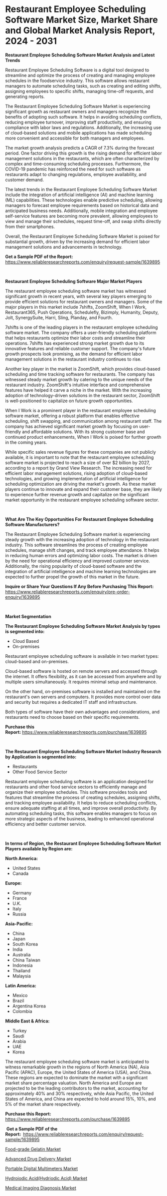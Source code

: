 <p><h1>Restaurant Employee Scheduling Software Market Size, Market Share and Global Market Analysis Report, 2024 - 2031</h1></p><p><strong>Restaurant Employee Scheduling Software Market Analysis and Latest Trends</strong></p>
<p><p>Restaurant Employee Scheduling Software is a digital tool designed to streamline and optimize the process of creating and managing employee schedules in the foodservice industry. This software allows restaurant managers to automate scheduling tasks, such as creating and editing shifts, assigning employees to specific shifts, managing time-off requests, and generating reports.</p><p>The Restaurant Employee Scheduling Software Market is experiencing significant growth as restaurant owners and managers recognize the benefits of adopting such software. It helps in avoiding scheduling conflicts, reducing employee turnover, improving staff productivity, and ensuring compliance with labor laws and regulations. Additionally, the increasing use of cloud-based solutions and mobile applications has made scheduling more convenient and accessible for both managers and employees.</p><p>The market growth analysis predicts a CAGR of 7.3% during the forecast period. One factor driving this growth is the rising demand for efficient labor management solutions in the restaurants, which are often characterized by complex and time-consuming scheduling processes. Furthermore, the COVID-19 pandemic has reinforced the need for such software as restaurants adapt to changing regulations, employee availability, and customer demand.</p><p>The latest trends in the Restaurant Employee Scheduling Software Market include the integration of artificial intelligence (AI) and machine learning (ML) capabilities. These technologies enable predictive scheduling, allowing managers to forecast employee requirements based on historical data and anticipated business needs. Additionally, mobile integration and employee self-service features are becoming more prevalent, allowing employees to view and manage their schedules, request time-off, and swap shifts directly from their smartphones.</p><p>Overall, the Restaurant Employee Scheduling Software Market is poised for substantial growth, driven by the increasing demand for efficient labor management solutions and advancements in technology.</p></p>
<p><strong>Get a Sample PDF of the Report:&nbsp;</strong> <a href="https://www.reliableresearchreports.com/enquiry/request-sample/1639895">https://www.reliableresearchreports.com/enquiry/request-sample/1639895</a></p>
<p>&nbsp;</p>
<p><strong>Restaurant Employee Scheduling Software Major Market Players</strong></p>
<p><p>The restaurant employee scheduling software market has witnessed significant growth in recent years, with several key players emerging to provide efficient solutions for restaurant owners and managers. Some of the major players in this market include 7shifts, ZoomShift, When I Work, Restaurant365, Push Operations, Schedulefly, Bizimply, Humanity, Deputy, Jolt, SynergySuite, Harri, Sling, Planday, and Fourth.</p><p>7shifts is one of the leading players in the restaurant employee scheduling software market. The company offers a user-friendly scheduling platform that helps restaurants optimize their labor costs and streamline their operations. 7shifts has experienced strong market growth due to its innovative features and reliable customer support. The company's future growth prospects look promising, as the demand for efficient labor management solutions in the restaurant industry continues to rise.</p><p>Another key player in the market is ZoomShift, which provides cloud-based scheduling and time tracking software for restaurants. The company has witnessed steady market growth by catering to the unique needs of the restaurant industry. ZoomShift's intuitive interface and comprehensive features have helped it carve a niche in the market. With the increasing adoption of technology-driven solutions in the restaurant sector, ZoomShift is well-positioned to capitalize on future growth opportunities.</p><p>When I Work is a prominent player in the restaurant employee scheduling software market, offering a robust platform that enables effective scheduling, shift swapping, and communication among restaurant staff. The company has achieved significant market growth by focusing on user-friendly and affordable solutions. With its strong customer base and continued product enhancements, When I Work is poised for further growth in the coming years.</p><p>While specific sales revenue figures for these companies are not publicly available, it is important to note that the restaurant employee scheduling software market is projected to reach a size of over $2 billion by 2027, according to a report by Grand View Research. The increasing need for efficient labor management solutions, rising adoption of cloud-based technologies, and growing implementation of artificial intelligence for scheduling optimization are driving the market's growth. As these market players continue to innovate and expand their customer base, they are likely to experience further revenue growth and capitalize on the significant market opportunity in the restaurant employee scheduling software sector.</p></p>
<p>&nbsp;</p>
<p><strong>What Are The Key Opportunities For Restaurant Employee Scheduling Software Manufacturers?</strong></p>
<p><p>The Restaurant Employee Scheduling Software market is experiencing steady growth with the increasing adoption of technology in the restaurant industry. This software streamlines the process of creating employee schedules, manage shift changes, and track employee attendance. It helps in reducing human errors and optimizing labor costs. The market is driven by the need for operational efficiency and improved customer service. Additionally, the rising popularity of cloud-based software and the integration of artificial intelligence and machine learning technologies are expected to further propel the growth of this market in the future.</p></p>
<p><strong>Inquire or Share Your Questions If Any Before Purchasing This Report:</strong> <a href="https://www.reliableresearchreports.com/enquiry/pre-order-enquiry/1639895">https://www.reliableresearchreports.com/enquiry/pre-order-enquiry/1639895</a></p>
<p>&nbsp;</p>
<p><strong>Market Segmentation</strong></p>
<p><strong>The Restaurant Employee Scheduling Software Market Analysis by types is segmented into:</strong></p>
<p><ul><li>Cloud Based</li><li>On-premises</li></ul></p>
<p><p>Restaurant employee scheduling software is available in two market types: cloud-based and on-premises. </p><p>Cloud-based software is hosted on remote servers and accessed through the internet. It offers flexibility, as it can be accessed from anywhere and by multiple users simultaneously. It requires minimal setup and maintenance.</p><p>On the other hand, on-premises software is installed and maintained on the restaurant's own servers and computers. It provides more control over data and security but requires a dedicated IT staff and infrastructure.</p><p>Both types of software have their own advantages and considerations, and restaurants need to choose based on their specific requirements.</p></p>
<p><strong>Purchase this Report:&nbsp;</strong><a href="https://www.reliableresearchreports.com/purchase/1639895">https://www.reliableresearchreports.com/purchase/1639895</a></p>
<p>&nbsp;</p>
<p><strong>The Restaurant Employee Scheduling Software Market Industry Research by Application is segmented into:</strong></p>
<p><ul><li>Restaurants</li><li>Other Food Service Sector</li></ul></p>
<p><p>Restaurant employee scheduling software is an application designed for restaurants and other food service sectors to efficiently manage and organize their employee schedules. This software provides tools and features that streamline the process of creating schedules, assigning shifts, and tracking employee availability. It helps to reduce scheduling conflicts, ensure adequate staffing at all times, and improve overall productivity. By automating scheduling tasks, this software enables managers to focus on more strategic aspects of the business, leading to enhanced operational efficiency and better customer service.</p></p>
<p>&nbsp;</p>
<p><strong>In terms of Region, the Restaurant Employee Scheduling Software Market Players available by Region are:</strong></p>
<p>
    <p> <strong> North America: </strong>
        <ul>
            <li>United States</li>
            <li>Canada</li>
        </ul>
        </p> 
    <p> <strong> Europe: </strong>
        <ul>
            <li>Germany</li>
            <li>France</li>
            <li>U.K.</li>
            <li>Italy</li>
            <li>Russia</li>
        </ul>
        </p> 
    <p> <strong> Asia-Pacific: </strong>
        <ul>
            <li>China</li>
            <li>Japan</li>
            <li>South Korea</li>
            <li>India</li>
            <li>Australia</li>
            <li>China Taiwan</li>
            <li>Indonesia</li>
            <li>Thailand</li>
            <li>Malaysia</li>
        </ul>
        </p> 
    <p> <strong> Latin America: </strong>
        <ul>
            <li>Mexico</li>
            <li>Brazil</li>
            <li>Argentina Korea</li>
            <li>Colombia</li>
        </ul>
        </p> 
    <p> <strong> Middle East & Africa: </strong>
        <ul>
            <li>Turkey</li>
            <li>Saudi</li>
            <li>Arabia</li>
            <li>UAE</li>
            <li>Korea</li>
        </ul>
    </p>
    </p>
<p><p>The restaurant employee scheduling software market is anticipated to witness remarkable growth in the regions of North America (NA), Asia Pacific (APAC), Europe, the United States of America (USA), and China. These regions are expected to dominate the market with a significant market share percentage valuation. North America and Europe are projected to be the leading contributors to the market, accounting for approximately 40% and 30% respectively, while Asia Pacific, the United States of America, and China are expected to hold around 15%, 10%, and 5% of the market share respectively.</p></p>
<p><strong>Purchase this Report: </strong><a href="https://www.reliableresearchreports.com/purchase/1639895">https://www.reliableresearchreports.com/purchase/1639895</a></p>
<p>&nbsp;<strong>Get a Sample PDF of the Report:&nbsp;&nbsp;</strong><a href="https://www.reliableresearchreports.com/enquiry/request-sample/1639895">https://www.reliableresearchreports.com/enquiry/request-sample/1639895</a></p>
<p><strong></strong></p>
<p><p><a href="https://medium.com/@christianhunter987/food-grade-gelatin-market-exploring-market-share-market-trends-and-future-growth-5162f7670d29">Food-grade Gelatin Market</a></p><p><a href="https://github.com/jlrg110/Market-Research-Report-List-1/blob/main/advanced-drug-delivery-market.md">Advanced Drug Delivery Market</a></p><p><a href="https://medium.com/@geovanyjast76845/portable-digital-multimeters-market-report-reveals-the-latest-trends-and-growth-opportunities-of-7b739f40ebed">Portable Digital Multimeters Market</a></p><p><a href="https://medium.com/@christianhunter987/hydroiodic-acid-hydriodic-acid-market-report-reveals-the-latest-trends-and-growth-opportunities-of-f2e68e637ec2">Hydroiodic Acid(Hydriodic Acid) Market</a></p><p><a href="https://github.com/lubmix/Market-Research-Report-List-1/blob/main/medical-imaging-diagnosis-market.md">Medical Imaging Diagnosis Market</a></p></p>
